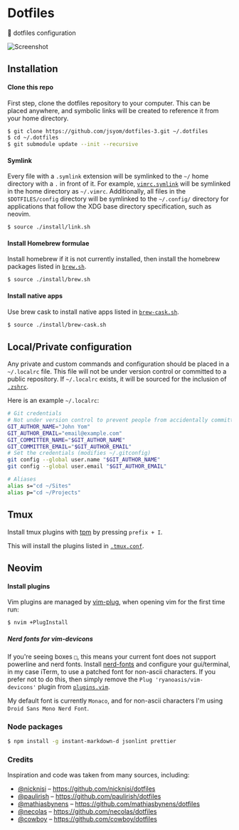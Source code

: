 # Dotfiles
:house_with_garden: dotfiles configuration

![Screenshot](http://i.imgur.com/lcfbXyE.png)


## Installation
#### Clone this repo
First step, clone the dotfiles repository to your computer. This can be placed anywhere, and symbolic links will be created to reference it from your home directory.
``` bash
$ git clone https://github.com/jsyom/dotfiles-3.git ~/.dotfiles
$ cd ~/.dotfiles
$ git submodule update --init --recursive
```

#### Symlink
Every file with a `.symlink` extension will be symlinked to the `~/` home directory with a `.` in front of it. For example, [`vimrc.symlink`](vim/vimrc.symlink) will be symlinked in the home directory as `~/.vimrc`. Additionally, all files in the `$DOTFILES/config` directory will be symlinked to the `~/.config/` directory for applications that follow the XDG base directory specification, such as neovim.
``` bash
$ source ./install/link.sh
```

#### Install Homebrew formulae
Install homebrew if it is not currently installed, then install the homebrew packages listed in [`brew.sh`](install/brew.sh).
```bash
$ source ./install/brew.sh
```

#### Install native apps
Use brew cask to install native apps listed in [`brew-cask.sh`](install/brew-cask.sh).
```bash
$ source ./install/brew-cask.sh
```


## Local/Private configuration
Any private and custom commands and configuration should be placed in a `~/.localrc` file. This file will not be under version control or committed to a public repository. If `~/.localrc` exists, it will be sourced for the inclusion of [`.zshrc`](zsh/zshrc.symlink).

Here is an example `~/.localrc`:
```bash
# Git credentials
# Not under version control to prevent people from accidentally committing with your details
GIT_AUTHOR_NAME="John Yom"
GIT_AUTHOR_EMAIL="email@example.com"
GIT_COMMITTER_NAME="$GIT_AUTHOR_NAME"
GIT_COMMITTER_EMAIL="$GIT_AUTHOR_EMAIL"
# Set the credentials (modifies ~/.gitconfig)
git config --global user.name "$GIT_AUTHOR_NAME"
git config --global user.email "$GIT_AUTHOR_EMAIL"

# Aliases
alias s="cd ~/Sites"
alias p="cd ~/Projects"
```


## Tmux
Install tmux plugins with [tpm](https://github.com/tmux-plugins/tpm) by pressing `prefix + I`.

This will install the plugins listed in [`.tmux.conf`](https://github.com/epilande/dotfiles/blob/master/tmux/tmux.conf.symlink#L132).


## Neovim
#### Install plugins
Vim plugins are managed by [vim-plug](https://github.com/junegunn/vim-plug), when opening vim for the first time run:
```bash
$ nvim +PlugInstall
```

##### Nerd fonts for vim-devicons
If you're seeing boxes `□`, this means your current font does not support
powerline and nerd fonts. Install [nerd-fonts](https://github.com/ryanoasis/nerd-fonts#font-installation) and configure your gui/terminal, in my case iTerm, to use a patched font for non-ascii characters. If you prefer not to do this, then simply remove the `Plug 'ryanoasis/vim-devicons'` plugin from [`plugins.vim`](vim/vim.symlink/plugins.vim).

My default font is currently `Monaco`, and for non-ascii characters I'm using `Droid Sans Mono Nerd Font`.


### Node packages
```bash
$ npm install -g instant-markdown-d jsonlint prettier
```


### Credits
Inspiration and code was taken from many sources, including:

- [@nicknisi](https://github.com/nicknisi) – https://github.com/nicknisi/dotfiles
- [@paulirish](https://github.com/paulirish) – https://github.com/paulirish/dotfiles
- [@mathiasbynens](https://github.com/mathiasbynens) – https://github.com/mathiasbynens/dotfiles
- [@necolas](https://github.com/necolas) – https://github.com/necolas/dotfiles
- [@cowboy](https://github.com/cowboy) – https://github.com/cowboy/dotfiles
